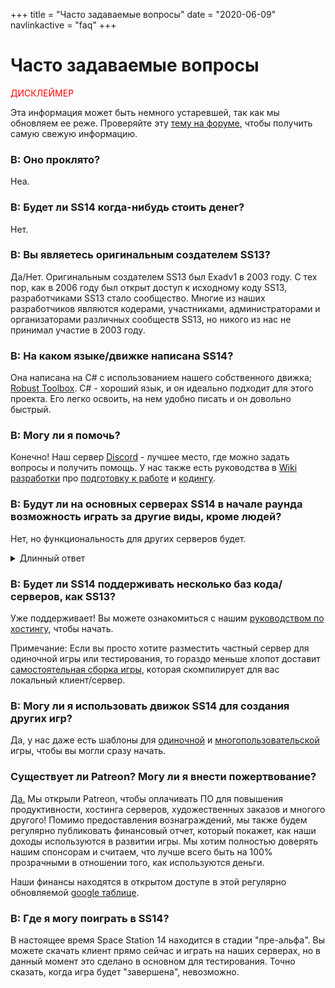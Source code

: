 +++
title = "Часто задаваемые вопросы"
date = "2020-06-09"
navlinkactive = "faq"
+++

# Часто задаваемые вопросы

<p style="color:red;">ДИСКЛЕЙМЕР</p>

Эта информация может быть немного устаревшей, так как мы обновляем ее реже. Проверяйте эту [тему на форуме](https://forum.spacestation14.io/index.php?/topic/48-information-faq/), чтобы получить самую свежую информацию.

### В: Оно проклято?
Неа.

### В: Будет ли SS14 когда-нибудь стоить денег?
Нет.

### В: Вы являетесь оригинальным создателем SS13?
Да/Нет. Оригинальным создателем SS13 был Exadv1 в 2003 году. С тех пор, как в 2006 году был открыт доступ к исходному коду SS13, разработчиками SS13 стало сообщество. Многие из наших разработчиков являются кодерами, участниками, администраторами и организаторами различных сообществ SS13, но никого из нас не принимал участие в 2003 году.

### В: На каком языке/движке написана SS14?
Она написана на C# с использованием нашего собственного движка; [Robust Toolbox](https://github.com/space-wizards/RobustToolbox). C# - хороший язык, и он идеально подходит для этого проекта. Его легко освоить, на нем удобно писать и он довольно быстрый.

### В: Могу ли я помочь?
Конечно! Наш сервер [Discord](http://discord.ss14.io/)  - лучшее место, где можно задать вопросы и получить помощь. У нас также есть руководства в [Wiki разработки](https://docs.ss14.io) про [подготовку к работе](https://docs.spacestation14.io/getting-started/dev-setup) и [кодингу](https://docs.spacestation14.io/getting-started/how-do-i-code).

### В: Будут ли на основных серверах SS14 в начале раунда возможность играть за другие виды, кроме людей?
Нет, но функциональность для других серверов будет.

<details>
  <summary>Длинный ответ</summary>

  Если мы хотим добавить виды отличные от людей, они должны пройти высокую планку по добавлению уникального контента в игру. Это означает, что простые скучные "человеческие переделки" инопланетян исключены, и инопланетяне должны быть очень уникальными по сравнению с людьми как по дизайну, так и по поведению. Совокупные усилия по коду, дизайну, спрайту и RP-мудрости, чтобы заставить их пройти такую планку, будут настолько огромными, что мы не считаем, что на этом стоит заострять внимание.

 - Поддержка базовых систем для этого в коде - это то, что мы сделаем в любом случае, чтобы облегчить последующие форки, которые хотят добавить новые виды, и сделать наш код более гибким.
 - С другой стороны, спрайты значительно сложнее достать, и это увеличит усилия по обслуживанию не только одного вида, но и всей игры (подумайте о спрайтах одежды, соответствующих инопланетным типам тела, никаких общих человекообразных вещей).
 - Дизайн - это сложный баланс. Если сделать их слишком уникальными, это может иметь последствия для остальной игры (особенно для "пауэргейминга"), поэтому здесь нет единого ответа. Дизайн также тесно связан с историей и, как таковой, с RP. Конечно, у нас есть чем вдохновиться на серверах SS13. В любом случае, мы все еще стремимся избавиться от многих ошибок SS13, поэтому такие решения будут трудными, несмотря ни на что.
 - И последнее, но не менее важное - фактор RP, который, возможно, является самым сложным. RP по-прежнему является важной частью создания уникального вида, но в то же время мы понимаем, что на основных серверах SS14 будет низкий уровень RP, и мы не уверены, что сможем обеспечить его.


 Из-за этих факторов мы считаем, что играбельными в начале раунда (т.е. выбираемый при создании персонажа), скорее всего, никогда не станут. Такие области, как роли антагонистов (например, Воксы-налётчики), менее проблематичны, поэтому они могут появиться, но планка все еще очень высока. И опять же, мы по-прежнему стремимся к тому, чтобы форки могли легко добавлять виды, если захотят.
</details>

### В: Будет ли SS14 поддерживать несколько баз кода/серверов, как SS13?
Уже поддерживает! Вы можете ознакомиться с нашим [руководством по хостингу](https://docs.spacestation14.io/en/getting-started/hosting), чтобы начать.

Примечание: Если вы просто хотите разместить частный сервер для одиночной игры или тестирования, то гораздо меньше хлопот доставит [самостоятельная сборка игры](https://docs.spacestation14.io/en/getting-started/dev-setup), которая скомпилирует для вас локальный клиент/сервер.

### В: Могу ли я использовать движок SS14 для создания других игр?
Да, у нас даже есть шаблоны для [одиночной](https://github.com/space-wizards/RobustToolboxTemplateSingleplayer) и [многопользовательской](https://github.com/space-wizards/RobustToolboxTemplate) игры, чтобы вы могли сразу начать.

### Существует ли Patreon? Могу ли я внести пожертвование?
[Да.](https://www.patreon.com/spacestation14) Мы открыли Patreon, чтобы оплачивать ПО для повышения продуктивности, хостинга серверов, художественных заказов и многого другого! Помимо предоставления вознаграждений, мы также будем регулярно публиковать финансовый отчет, который покажет, как наши доходы используются в развитии игры. Мы хотим полностью доверять нашим спонсорам и считаем, что лучше всего быть на 100% прозрачными в отношении того, как используются деньги.

Наши финансы находятся в открытом доступе в этой регулярно обновляемой [google таблице](https://docs.google.com/spreadsheets/d/1iP3qOeTxrwN0DyeJvPndE7i1_nXeKL25j96wFIgYcU8/edit?usp=sharing).

### В: Где я могу поиграть в SS14?
В настоящее время Space Station 14 находится в стадии "пре-альфа". Вы можете скачать клиент прямо сейчас и играть на наших серверах, но в данный момент это сделано в основном для тестирования. Точно сказать, когда игра будет "завершена", невозможно.
